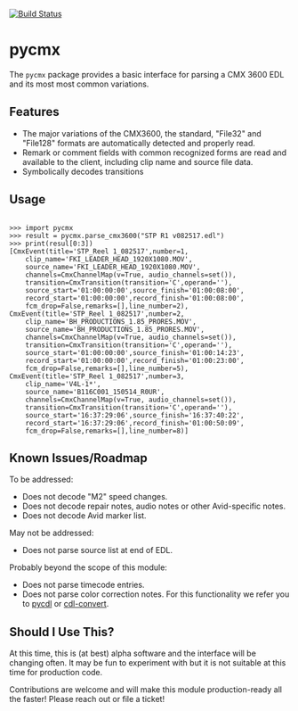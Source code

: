 [![Build Status](https://travis-ci.com/iluvcapra/pycmx.svg?branch=master)](https://travis-ci.com/iluvcapra/pycmx)

# pycmx

The `pycmx` package provides a basic interface for parsing a CMX 3600 EDL and its most most common variations.

## Features

* The major variations of the CMX3600, the standard, "File32" and "File128" 
  formats are automatically detected and properly read.
* Remark or comment fields with common recognized forms are read and 
  available to the client, including clip name and source file data.
* Symbolically decodes transitions

## Usage

```

>>> import pycmx
>>> result = pycmx.parse_cmx3600("STP R1 v082517.edl")
>>> print(resul[0:3])
[CmxEvent(title='STP_Reel 1_082517',number=1,
    clip_name='FKI_LEADER_HEAD_1920X1080.MOV',
    source_name='FKI_LEADER_HEAD_1920X1080.MOV',
    channels=CmxChannelMap(v=True, audio_channels=set()),
    transition=CmxTransition(transition='C',operand=''),
    source_start='01:00:00:00',source_finish='01:00:08:00',
    record_start='01:00:00:00',record_finish='01:00:08:00',
    fcm_drop=False,remarks=[],line_number=2), 
CmxEvent(title='STP_Reel 1_082517',number=2,
    clip_name='BH_PRODUCTIONS_1.85_PRORES.MOV',
    source_name='BH_PRODUCTIONS_1.85_PRORES.MOV',
    channels=CmxChannelMap(v=True, audio_channels=set()),
    transition=CmxTransition(transition='C',operand=''),
    source_start='01:00:00:00',source_finish='01:00:14:23',
    record_start='01:00:00:00',record_finish='01:00:23:00',
    fcm_drop=False,remarks=[],line_number=5), 
CmxEvent(title='STP_Reel 1_082517',number=3,
    clip_name='V4L-1*',
    source_name='B116C001_150514_R0UR',
    channels=CmxChannelMap(v=True, audio_channels=set()),
    transition=CmxTransition(transition='C',operand=''),
    source_start='16:37:29:06',source_finish='16:37:40:22',
    record_start='16:37:29:06',record_finish='01:00:50:09',
    fcm_drop=False,remarks=[],line_number=8)]
```

## Known Issues/Roadmap

To be addressed:
* Does not decode "M2" speed changes.
* Does not decode repair notes, audio notes or other Avid-specific notes.
* Does not decode Avid marker list.

May not be addressed:

* Does not parse source list at end of EDL.

Probably beyond the scope of this module:
* Does not parse timecode entries.
* Does not parse color correction notes. For this functionality we refer you to [pycdl](https://pypi.org/project/pycdl/) or [cdl-convert](https://pypi.org/project/cdl-convert/).

## Should I Use This?

At this time, this is (at best) alpha software and the interface will be 
changing often. It may be fun to experiment with but it is not suitable
at this time for production code.

Contributions are welcome and will make this module production-ready all the
faster! Please reach out or file a ticket! 
